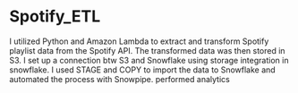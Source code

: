 # Spotify_ETL
 I utilized Python and Amazon Lambda to extract and transform Spotify playlist data from the Spotify API. The transformed data was then stored in S3. I set up a connection btw S3 and Snowflake using storage integration in snowflake. I used STAGE and COPY to import the data to Snowflake and automated the process with Snowpipe. performed analytics
